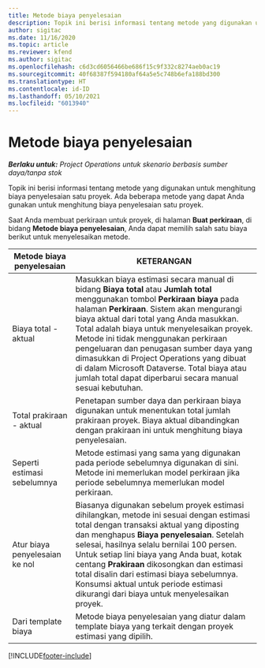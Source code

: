 ```yaml
---
title: Metode biaya penyelesaian
description: Topik ini berisi informasi tentang metode yang digunakan untuk menghitung biaya penyelesaian satu proyek.
author: sigitac
ms.date: 11/16/2020
ms.topic: article
ms.reviewer: kfend
ms.author: sigitac
ms.openlocfilehash: c6d3cd6056466be686f15c9f332c8274aeb0ac19
ms.sourcegitcommit: 40f68387f594180af64a5e5c748b6efa188bd300
ms.translationtype: HT
ms.contentlocale: id-ID
ms.lasthandoff: 05/10/2021
ms.locfileid: "6013940"
---
```

# <a name="cost-to-complete-methods"></a>Metode biaya penyelesaian

_**Berlaku untuk:** Project Operations untuk skenario berbasis sumber daya/tanpa stok_

Topik ini berisi informasi tentang metode yang digunakan untuk menghitung biaya penyelesaian satu proyek. Ada beberapa metode yang dapat Anda gunakan untuk menghitung biaya penyelesaian satu proyek. 

Saat Anda membuat perkiraan untuk proyek, di halaman **Buat perkiraan**, di bidang **Metode biaya penyelesaian**, Anda dapat memilih salah satu biaya berikut untuk menyelesaikan metode.

| Metode biaya penyelesaian    | KETERANGAN                                                                                                                                                                                                                                                                                                                                                                                                                                                                                        |
|------------------------------|----------------------------------------------------------------------------------------------------------------------------------------------------------------------------------------------------------------------------------------------------------------------------------------------------------------------------------------------------------------------------------------------------------------------------------------------------------------------------------------------------|
| Biaya total - aktual            | Masukkan biaya estimasi secara manual di bidang **Biaya total** atau **Jumlah total** menggunakan tombol **Perkiraan biaya** pada halaman **Perkiraan**. Sistem akan mengurangi biaya aktual dari total yang Anda masukkan. Total adalah biaya untuk menyelesaikan proyek. Metode ini tidak menggunakan perkiraan pengeluaran dan penugasan sumber daya yang dimasukkan di Project Operations yang dibuat di dalam Microsoft Dataverse. Total biaya atau jumlah total dapat diperbarui secara manual sesuai kebutuhan.  |
| Total prakiraan - aktual        | Penetapan sumber daya dan perkiraan biaya digunakan untuk menentukan total jumlah prakiraan proyek. Biaya aktual dibandingkan dengan prakiraan ini untuk menghitung biaya penyelesaian.                                                                                                                                                                                                                                                                          |
| Seperti estimasi sebelumnya         | Metode estimasi yang sama yang digunakan pada periode sebelumnya digunakan di sini. Metode ini memerlukan model perkiraan jika periode sebelumnya memerlukan model perkiraan.                                                                                                                                                                                                                                                                                                                           |
| Atur biaya penyelesaian ke nol | Biasanya digunakan sebelum proyek estimasi dihilangkan, metode ini sesuai dengan estimasi total dengan transaksi aktual yang diposting dan menghapus **Biaya penyelesaian**. Setelah selesai, hasilnya selalu bernilai 100 persen. Untuk setiap lini biaya yang Anda buat, kotak centang **Prakiraan** dikosongkan dan estimasi total disalin dari estimasi biaya sebelumnya. Konsumsi aktual untuk periode estimasi dikurangi dari biaya untuk menyelesaikan proyek.              |
| Dari template biaya           | Metode biaya penyelesaian yang diatur dalam template biaya yang terkait dengan proyek estimasi yang dipilih.                                                                                                                                                                                                                                                                                                                                                                          |


[!INCLUDE[footer-include](../includes/footer-banner.md)]
